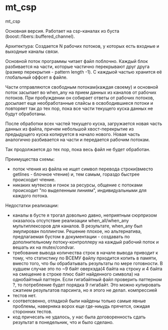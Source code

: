 # mt_csp
mt_csp

Основная версия. Работает на csp-каналах из буста (boost::fibers::buffered_channel).

Архитектура:
Создается N рабочих потоков, у которых есть входные и выходные каналы связи.

Основной поток программы читает файл поблочно. Каждый блок разбивается на части, которые частично перекрывают друг друга (размер перекрытия - pattern length -1).
С каждыой частью хранится её глобальный оффсет в файле.

Части отправляются свободным потокам(каждая своему) и основной поток засыпает во when_any на прием данных из каналов от рабочих потоков. 
При пробуждении он собирает ответы от рабочих потоков, досылает еще необработанные слайсы в освободившиеся потоки и повторяет так до тех пор, пока все части текущего куска данных не будут обработаны.

После обработки всех частей текущего куска, загружается новая часть данных из файла, причем небольшой хвост-перекрытие из предыдущего куска копируется в начало нового.
Новая часть аналогично разбивается на части и передается рабочим потокам.

Так продолжается до тех пор, пока весь файл не будет обработан.

Преимущества схемы:
- поток чтения из файла не ищет символ перевода строки(вместо getlines - блочное чтение) и, тем самым, гораздо быстрее происходит чтение.
- никаких мутексов и гонок за ресурсы, общение с потоками происходит "по выделенным линиям", индивидуальными для каждого потока.
 
Недостатки реализации:
- каналы в бусте я трогал довольно давно, неприятным сюрпризом оказалось отсутствие реализации when_all/when_any мультиплексоров для каналов.
В результате, when_any был эмулирован поллингом. Решение плохое, но альтернатива, предлагаемая бустом в документации - создавать по дополнительному потоку-контроллеру на каждый рабочий поток
и вешать их на mutex/condvar.
- требование вывода количества строк в начале вывода приводит к тому, что статистику по ВСЕМУ файлу прходится копить в памяти, вместо того, что бы обрабатывать результаты по мере
  готовности. В худшем случае это по ~9 байт оверхэда(4 байта на строку и 4 байта на смещение в строке плюс байт найденного символа) на однобайтный паттерн. Если гигабайтный файл проверить паттерном ?, то потребление будет порядка 9 гигабайт. Это можно купировать сжатием результатов парсинга, но я этого не делал.
  компрессией 
- тестов нет.
- соответсвенно, отладкой были найдены только самые явные проблемы, наверняка ворох еще где-ниьудь прячется, ожидая сторонних тестов.
- код причесать не удалось, у нас была договоренность сдать результат в понедельник, что и было сделано.
